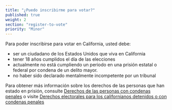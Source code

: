 ```yaml
---
title: "¿Puedo inscribirme para votar?"
published: true
weight: 2
section: "register-to-vote"
priority: "Minor"
---
```

Para poder inscribirse para votar en California, usted debe:
- ser un ciudadano de los Estados Unidos que viva en California
- tener 18 años cumplidos el día de las elecciones
- actualmente no está cumpliendo un periodo en una prisión estatal o federal por condena de un delito mayor.
- no haber sido declarado mentalmente incompetente por un tribunal

Para obtener más información sobre los derechos de las personas que han estado en prisión, consulte [Derechos de las personas con condenas penales](#menu-item-los-derechos-de-las-personas-con-condenas-penales) o visite [Derechos electorales para los californianos detenidos o con condenas penales](http://www.sos.ca.gov/elections/voting-resources/voting-california/who-can-vote-california/voting-rights-californians/)  
